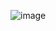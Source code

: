 ![image](https://github.com/rolando1803/bigdata/assets/55965131/09d925cf-5070-44c7-95ab-42a308fc787d)
